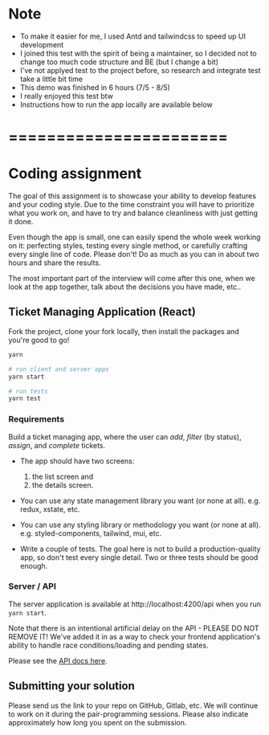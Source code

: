 # Note

- To make it easier for me, I used Antd and tailwindcss to speed up UI development
- I joined this test with the spirit of being a maintainer, so I decided not to change too much code structure and BE (but I change a bit)
- I've not applyed test to the project before, so research and integrate test take a little bit time
- This demo was finished in 6 hours (7/5 - 8/5)
- I really enjoyed this test btw
- Instructions how to run the app locally are available below

# =======================

# Coding assignment

The goal of this assignment is to showcase your ability to develop features and your coding style. Due to the time
constraint you will have to prioritize what you work on, and have to try and balance cleanliness with just getting it
done.

Even though the app is small, one can easily spend the whole week working on it: perfecting styles, testing every single
method, or carefully crafting every single line of code. Please don't! Do as much as you can in about two hours and
share the results.

The most important part of the interview will come after this one, when we look at the app together, talk about the
decisions you have made, etc..

## Ticket Managing Application (React)

Fork the project, clone your fork locally, then install the packages and you're good to go!

```bash
yarn

# run client and server apps
yarn start

# run tests
yarn test
```

### Requirements

Build a ticket managing app, where the user can _add_, _filter_ (by status), _assign_, and _complete_ tickets.

- The app should have two screens:

  1. the list screen and
  2. the details screen.

- You can use any state management library you want (or none at all). e.g. redux, xstate, etc.

- You can use any styling library or methodology you want (or none at all). e.g. styled-components, tailwind, mui, etc.

- Write a couple of tests. The goal here is not to build a production-quality app, so don't test every single detail. Two or three tests should be good enough.

### Server / API

The server application is available at http://localhost:4200/api when you run `yarn start`.

Note that there is an intentional artificial delay on the API - PLEASE DO NOT REMOVE IT! We've added it in as a way to check your frontend application's ability to handle race conditions/loading and pending states.

Please see the [API docs here](./server/README.md).

## Submitting your solution

Please send us the link to your repo on GitHub, Gitlab, etc. We will continue to work on it during the pair-programming
sessions. Please also indicate approximately how long you spent on the submission.
